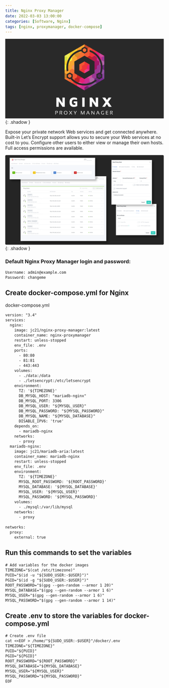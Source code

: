 ```yaml
---
title: Nginx Proxy Manager
date: 2022-03-03 13:00:00
categories: [Software, Nginx]
tags: [nginx, proxymanager, docker-compose]
---
```

![](https://github.com/senad-d/senad-d.github.io/blob/main/_media/images/nginx-banner.png?raw=true){: .shadow }


Expose your private network Web services and get connected anywhere. Built-in Let’s Encrypt support allows you to secure your Web services at no cost to you. Configure other users to either view or manage their own hosts. Full access permissions are available.

![](https://github.com/senad-d/senad-d.github.io/blob/main/_media/images/nginx-proxy-manager-dash.png?raw=true){: .shadow }

### Default Nginx Proxy Manager login and password:
```shell
Username: admin@example.com
Password: changeme
```
## Create docker-compose.yml for Nginx
docker-compose.yml
```shell
version: "3.4"
services:
  nginx:
    image: jc21/nginx-proxy-manager:latest
    container_name: nginx-proxymanager
    restart: unless-stopped
    env_file: .env
    ports:
      - 80:80
      - 81:81
      - 443:443
    volumes:
      - ./data:/data
      - ./letsencrypt:/etc/letsencrypt
    environment:
      TZ: '${TIMEZONE}'
      DB_MYSQL_HOST: "mariadb-nginx"
      DB_MYSQL_PORT: 3306
      DB_MYSQL_USER: "${MYSQL_USER}"
      DB_MYSQL_PASSWORD: "${MYSQL_PASSWORD}"
      DB_MYSQL_NAME: "${MYSQL_DATABASE}"
      DISABLE_IPV6: 'true'
    depends_on:
      - mariadb-nginx
    networks:
      - proxy
  mariadb-nginx:
    image: jc21/mariadb-aria:latest
    container_name: mariadb-nginx
    restart: unless-stopped
    env_file: .env
    environment:
      TZ: '${TIMEZONE}'
      MYSQL_ROOT_PASSWORD: '${ROOT_PASSWORD}'
      MYSQL_DATABASE: '${MYSQL_DATABASE}'
      MYSQL_USER: '${MYSQL_USER}'
      MYSQL_PASSWORD: '${MYSQL_PASSWORD}'
    volumes:
      - ./mysql:/var/lib/mysql
    networks:
      - proxy

networks:
  proxy:
    external: true
```


## Run this commands to set the variables
```shell
# Add variables for the docker images
TIMEZONE="$(cat /etc/timezone)"
PUID="$(id -u "${SUDO_USER:-$USER}")"
PGID="$(id -g "${SUDO_USER:-$USER}")"
ROOT_PASSWORD="$(gpg --gen-random --armor 1 20)"
MYSQL_DATABASE="$(gpg --gen-random --armor 1 6)"
MYSQL_USER="$(gpg --gen-random --armor 1 6)"
MYSQL_PASSWORD="$(gpg --gen-random --armor 1 14)"
```


## Create .env to store the variables for docker-compose.yml
```shell
# Create .env file
cat <<EOF > /home/"${SUDO_USER:-$USER}"/docker/.env
TIMEZONE="${TIMEZONE}"
PUID="${PUID}"
PGID="${PGID}"
ROOT_PASSWORD="${ROOT_PASSWORD}"
MYSQL_DATABASE="${MYSQL_DATABASE}"
MYSQL_USER="${MYSQL_USER}"
MYSQL_PASSWORD="${MYSQL_PASSWORD}"
EOF
```